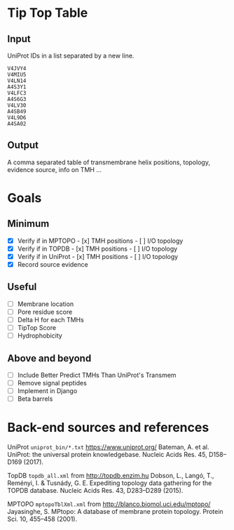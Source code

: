 # Tip Top Table

<!--
## A tool to evaluate the topological preference of a TMH based on a population of TMHs with known topology

This runs the TMH sequence through a positionally dependent matrix of residue scores and checks the total score between forwards/backwards runs of the TMH. A greater difference indicates a greater topological preference. The advantage of this method is that the individual contribution of each residue are calculated, and whilst the accuracy of the predictor may not always be the highest overall, it allows for sensitive evaluation of the topology of a TMP without the need for hidden layers in neural networks or HMMs.

Enter your input below. Note that this is not the full protein sequence, nor a fasta formatted sequence. The sequence should be the predicted, or experimentally derived TMH with ±5 flanking residues.

[![Binder](https://mybinder.org/badge.svg)](https://mybinder.org/v2/gh/JamesABaker/TMH-open-topology/blob/master/)
-->

## Input

UniProt IDs in a list separated by a new line.

```
V4JVY4
V4MIU5
V4LN14
A4S3Y1
V4LFC3
A4S6G3
V4LV30
A4SB49
V4L9D6
A4SA02
```

## Output

A comma separated table of transmembrane helix positions, topology, evidence source, info on TMH ...

# Goals

## Minimum

-   [x] Verify if in MPTOPO
      -  [x] TMH positions
      -  [ ] I/O topology
-   [x] Verify if in TOPDB
      -  [x] TMH positions
      -  [ ] I/O topology
-   [x] Verify if in UniProt
      -  [x] TMH positions
      -  [ ] I/O topology
-   [x] Record source evidence

## Useful
-   [ ] Membrane location
-   [ ] Pore residue score
-   [ ] Delta H for each TMHs
-   [ ] TipTop Score
-   [ ] Hydrophobicity

## Above and beyond

-   [ ] Include Better Predict TMHs Than UniProt's Transmem
-   [ ] Remove signal peptides
-   [ ] Implement in Django
-   [ ] Beta barrels

<!--

TMs In Protein TOPology = TiPTop
TYpical Protein TOPology = TypTop
TypIcal Protein TOPology = TipTop
Tip Top Protein Topology Table

 -->

# Back-end sources and references

UniProt `uniprot_bin/*.txt` <https://www.uniprot.org/> Bateman, A. et al. UniProt: the universal protein knowledgebase. Nucleic Acids Res. 45, D158–D169 (2017).

 TopDB `topdb_all.xml` from <http://topdb.enzim.hu> Dobson, L., Langó, T., Reményi, I. & Tusnády, G. E. Expediting topology data gathering for the TOPDB database. Nucleic Acids Res. 43, D283–D289 (2015).

 MPTOPO `mptopoTblXml.xml` from <http://blanco.biomol.uci.edu/mptopo/> Jayasinghe, S. MPtopo: A database of membrane protein topology. Protein Sci. 10, 455–458 (2001).
